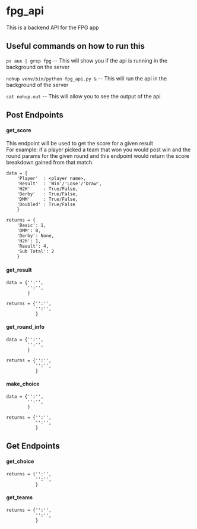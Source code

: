 # fpg_api
This is a backend API for the FPG app

## Useful commands on how to run this
```ps aux | grep fpg``` -- This will show you if the api is running in the background on the server  

```nohup venv/bin/python fpg_api.py &``` -- This will run the api in the background of the server  

```cat nohup.out``` -- This will allow you to see the output of the api

## Post Endpoints 

#### get_score
This endpoint will be used to get the score for a given result  
For example: if a player picked a team that won you would post win and the round params for the given round and this endpoint would return the score breakdown gained from that match. 
```
data = {
    'Player'  : <player name>, 
    'Result'  : 'Win'/'Lose'/'Draw',
    'H2H'     : True/False, 
    'Derby'   : True/False, 
    'DMM'     : True/False, 
    'Doubled' : True/False
    }
```
```
returns = {
    'Basic': 1, 
    'DMM': 0, 
    'Derby': None, 
    'H2H': 1, 
    'Result': 4, 
    'Sub Total': 2
    }

```


#### get_result

```
data = {'':'', 
        '':'', 
        }
```
```
returns = {'':'', 
           '':'', 
           }
```

#### get_round_info

```
data = {'':'', 
        '':'', 
        }
```
```
returns = {'':'', 
           '':'', 
           }
```

#### make_choice

```
data = {'':'', 
        '':'', 
        }
```
```
returns = {'':'', 
           '':'', 
           }
```


## Get Endpoints

#### get_choice
```
returns = {'':'', 
           '':'', 
           }
```

#### get_teams

```
returns = {'':'', 
           '':'', 
           }
```